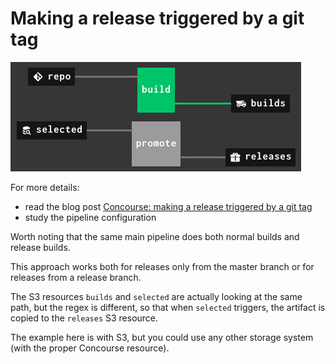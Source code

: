 # Making a release triggered by a git tag

![release from git tag pipeline](release-pipeline.png)

For more details:
* read the blog post [Concourse: making a release triggered by a git tag](WRITEME)
* study the pipeline configuration

Worth noting that the same main pipeline does both normal builds and release builds.

This approach works both for releases only from the master branch or for releases from a release branch.

The S3 resources `builds` and `selected` are actually looking at the same path, but the regex is different, so that when `selected` triggers, the artifact is copied to the `releases` S3 resource.

The example here is with S3, but you could use any other storage system (with the proper Concourse resource).
